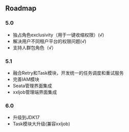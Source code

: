 ## Roadmap

### 5.0

- 独占角色exclusivity（用于一键收缩权限）(√)
- 解决用户不同租户平台的权限问题(√)
- 支持人群包角色（√）

### 5.1
- 融合Retry和Task模块，开发统一的任务调度和重试服务
- 完善IAM模块
- Seata管理界面集成
- xxljob管理端界面集成

### 6.0
- 升级到JDK17
- Task模块大升级(兼容xxljob)
